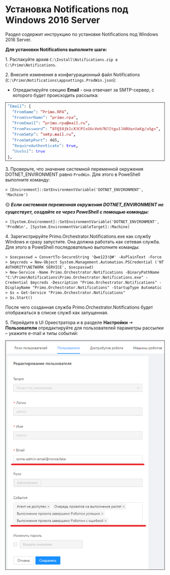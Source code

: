 # Установка Notifications под Windows 2016 Server
Раздел содержит инструкцию по установке Notifications под Windows 2016 Server.

**Для установки Notifications выполните шаги:**

1\. Распакуйте архив `C:\Install\Notifications.zip в C:\Primo\Notifications`.

2\. Внесите изменения в конфигурационный файл Notifications (`C:\Primo\Notifications\appsettings.ProdWin.json`):
* Отредактируйте секцию **Email** - она отвечает за SMTP-сервер, с которого будет происходить рассылка:

![](<../../../.gitbook/assets/install-notifications-1.png>)

3\. Проверьте, что значение системной переменной окружения DOTNET_ENVIRONMENT равно `ProdWin`. Для этого в PoweShell выполните команду:
```
> [Environment]::GetEnvironmentVariable('DOTNET_ENVIRONMENT', 'Machine')
```
:yellow_circle: ***Если системная переменная окружения DOTNET_ENVIRONMENT не существует, создайте ее через PoweShell с помощью команды:***
```
> [System.Environment]::SetEnvironmentVariable('DOTNET_ENVIRONMENT', 'ProdWin', [System.EnvironmentVariableTarget]::Machine)
```
4\. Зарегистрируйте Primo.Orchestrator.Notifications.exe как службу Windows и сразу запустите. Она должна работать как сетевая служба. Для этого в PoweShell последовательно выполните команды:
```
> $secpasswd = ConvertTo-SecureString 'Qwe123!@#' -AsPlainText -Force 
> $mycreds = New-Object System.Management.Automation.PSCredential ('NT AUTHORITY\NETWORK SERVICE', $secpasswd)  
> New-Service -Name Primo.Orchestrator.Notifications -BinaryPathName "C:\Primo\Notifications\Primo.Orchestrator.Notifications.exe" -Credential $mycreds -Description "Primo.Orchestrator.Notifications" -DisplayName "Primo.Orchestrator.Notifications" -StartupType Automatic 
> $s = Get-Service "Primo.Orchestrator.Notifications"
> $s.Start()
```
После чего созданная служба Primo.Orchestrator.Notifications будет отображаться в списке служб как запущенная.

5\. Перейдите в UI Оркестратора и в разделе **Настройки ➝ Пользователи** отредактируйте для пользователей параметры рассылки – укажите e-mail и типы событий:

![](<../../../.gitbook/assets/install-notifications-2.png>)
